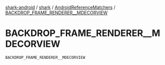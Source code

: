 [shark-android](../../index.md) / [shark](../index.md) / [AndroidReferenceMatchers](index.md) / [BACKDROP_FRAME_RENDERER__MDECORVIEW](./-b-a-c-k-d-r-o-p_-f-r-a-m-e_-r-e-n-d-e-r-e-r__-m-d-e-c-o-r-v-i-e-w.md)

# BACKDROP_FRAME_RENDERER__MDECORVIEW

`BACKDROP_FRAME_RENDERER__MDECORVIEW`